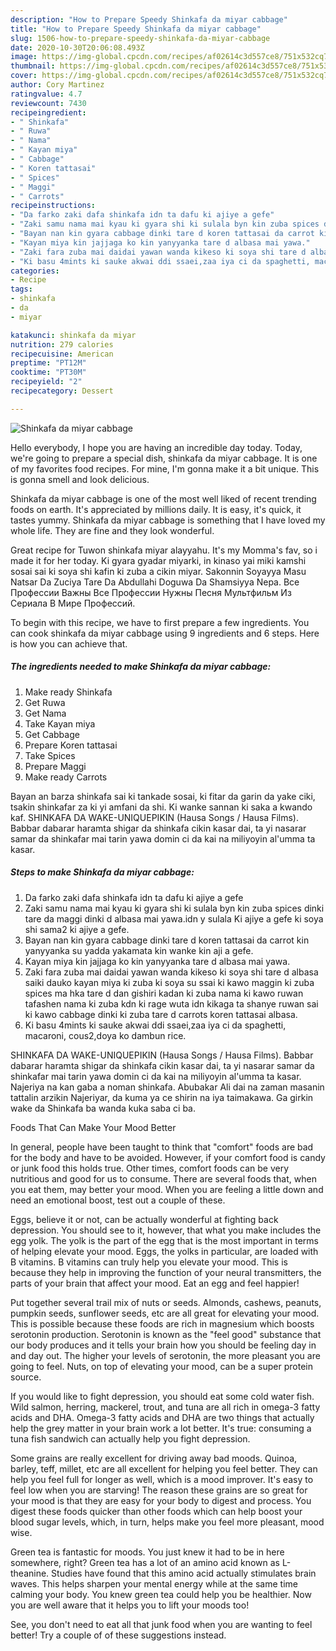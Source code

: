 ```yaml
---
description: "How to Prepare Speedy Shinkafa da miyar cabbage"
title: "How to Prepare Speedy Shinkafa da miyar cabbage"
slug: 1506-how-to-prepare-speedy-shinkafa-da-miyar-cabbage
date: 2020-10-30T20:06:08.493Z
image: https://img-global.cpcdn.com/recipes/af02614c3d557ce8/751x532cq70/shinkafa-da-miyar-cabbage-recipe-main-photo.jpg
thumbnail: https://img-global.cpcdn.com/recipes/af02614c3d557ce8/751x532cq70/shinkafa-da-miyar-cabbage-recipe-main-photo.jpg
cover: https://img-global.cpcdn.com/recipes/af02614c3d557ce8/751x532cq70/shinkafa-da-miyar-cabbage-recipe-main-photo.jpg
author: Cory Martinez
ratingvalue: 4.7
reviewcount: 7430
recipeingredient:
- " Shinkafa"
- " Ruwa"
- " Nama"
- " Kayan miya"
- " Cabbage"
- " Koren tattasai"
- " Spices"
- " Maggi"
- " Carrots"
recipeinstructions:
- "Da farko zaki dafa shinkafa idn ta dafu ki ajiye a gefe"
- "Zaki samu nama mai kyau ki gyara shi ki sulala byn kin zuba spices dinki tare da maggi dinki d albasa mai yawa.idn y sulala Ki ajiye a gefe ki soya shi sama2 ki ajiye a gefe."
- "Bayan nan kin gyara cabbage dinki tare d koren tattasai da carrot kin yanyyanka su yadda yakamata kin wanke kin aji a gefe."
- "Kayan miya kin jajjaga ko kin yanyyanka tare d albasa mai yawa."
- "Zaki fara zuba mai daidai yawan wanda kikeso ki soya shi tare d albasa saiki dauko kayan miya ki zuba ki soya su ssai ki kawo maggin ki zuba spices ma hka tare d dan gishiri kadan ki zuba nama ki kawo ruwan tafashen nama ki zuba kdn ki rage wuta idn kikaga ta shanye ruwan sai ki kawo cabbage dinki ki zuba tare d carrots koren tattasai albasa."
- "Ki basu 4mints ki sauke akwai ddi ssaei,zaa iya ci da spaghetti, macaroni, cous2,doya ko dambun rice."
categories:
- Recipe
tags:
- shinkafa
- da
- miyar

katakunci: shinkafa da miyar 
nutrition: 279 calories
recipecuisine: American
preptime: "PT12M"
cooktime: "PT30M"
recipeyield: "2"
recipecategory: Dessert

---
```



![Shinkafa da miyar cabbage](https://img-global.cpcdn.com/recipes/af02614c3d557ce8/751x532cq70/shinkafa-da-miyar-cabbage-recipe-main-photo.jpg)

Hello everybody, I hope you are having an incredible day today. Today, we're going to prepare a special dish, shinkafa da miyar cabbage. It is one of my favorites food recipes. For mine, I'm gonna make it a bit unique. This is gonna smell and look delicious.

Shinkafa da miyar cabbage is one of the most well liked of recent trending foods on earth. It's appreciated by millions daily. It is easy, it's quick, it tastes yummy. Shinkafa da miyar cabbage is something that I have loved my whole life. They are fine and they look wonderful.

Great recipe for Tuwon shinkafa miyar alayyahu. It&#39;s my Momma&#39;s fav, so i made it for her today. Ki gyara gyadar miyarki, in kinaso yai miki kamshi sosai sai ki soya shi kafin ki zuba a cikin miyar. Sakonnin Soyayya Masu Natsar Da Zuciya Tare Da Abdullahi Doguwa Da Shamsiyya Nepa. Все Профессии Важны Все Профессии Нужны Песня Мультфильм Из Сериала В Мире Профессий.


To begin with this recipe, we have to first prepare a few ingredients. You can cook shinkafa da miyar cabbage using 9 ingredients and 6 steps. Here is how you can achieve that.

<!--inarticleads1-->

##### The ingredients needed to make Shinkafa da miyar cabbage:

1. Make ready  Shinkafa
1. Get  Ruwa
1. Get  Nama
1. Take  Kayan miya
1. Get  Cabbage
1. Prepare  Koren tattasai
1. Take  Spices
1. Prepare  Maggi
1. Make ready  Carrots


Bayan an barza shinkafa sai ki tankade sosai, ki fitar da garin da yake ciki, tsakin shinkafar za ki yi amfani da shi. Ki wanke sannan ki saka a kwando kaf. SHINKAFA DA WAKE-UNIQUEPIKIN (Hausa Songs / Hausa Films). Babbar dabarar haramta shigar da shinkafa cikin kasar dai, ta yi nasarar samar da shinkafar mai tarin yawa domin ci da kai na miliyoyin al&#39;umma ta kasar. 

<!--inarticleads2-->

##### Steps to make Shinkafa da miyar cabbage:

1. Da farko zaki dafa shinkafa idn ta dafu ki ajiye a gefe
1. Zaki samu nama mai kyau ki gyara shi ki sulala byn kin zuba spices dinki tare da maggi dinki d albasa mai yawa.idn y sulala Ki ajiye a gefe ki soya shi sama2 ki ajiye a gefe.
1. Bayan nan kin gyara cabbage dinki tare d koren tattasai da carrot kin yanyyanka su yadda yakamata kin wanke kin aji a gefe.
1. Kayan miya kin jajjaga ko kin yanyyanka tare d albasa mai yawa.
1. Zaki fara zuba mai daidai yawan wanda kikeso ki soya shi tare d albasa saiki dauko kayan miya ki zuba ki soya su ssai ki kawo maggin ki zuba spices ma hka tare d dan gishiri kadan ki zuba nama ki kawo ruwan tafashen nama ki zuba kdn ki rage wuta idn kikaga ta shanye ruwan sai ki kawo cabbage dinki ki zuba tare d carrots koren tattasai albasa.
1. Ki basu 4mints ki sauke akwai ddi ssaei,zaa iya ci da spaghetti, macaroni, cous2,doya ko dambun rice.


SHINKAFA DA WAKE-UNIQUEPIKIN (Hausa Songs / Hausa Films). Babbar dabarar haramta shigar da shinkafa cikin kasar dai, ta yi nasarar samar da shinkafar mai tarin yawa domin ci da kai na miliyoyin al&#39;umma ta kasar. Najeriya na kan gaba a noman shinkafa. Abubakar Ali dai na zaman masanin tattalin arzikin Najeriyar, da kuma ya ce shirin na iya taimakawa. Ga girkin wake da Shinkafa ba wanda kuka saba ci ba. 

Foods That Can Make Your Mood Better


In general, people have been taught to think that "comfort" foods are bad for the body and have to be avoided. However, if your comfort food is candy or junk food this holds true. Other times, comfort foods can be very nutritious and good for us to consume. There are several foods that, when you eat them, may better your mood. When you are feeling a little down and need an emotional boost, test out a couple of these.

Eggs, believe it or not, can be actually wonderful at fighting back depression. You should see to it, however, that what you make includes the egg yolk. The yolk is the part of the egg that is the most important in terms of helping elevate your mood. Eggs, the yolks in particular, are loaded with B vitamins. B vitamins can truly help you elevate your mood. This is because they help in improving the function of your neural transmitters, the parts of your brain that affect your mood. Eat an egg and feel happier!

Put together several trail mix of nuts or seeds. Almonds, cashews, peanuts, pumpkin seeds, sunflower seeds, etc are all great for elevating your mood. This is possible because these foods are rich in magnesium which boosts serotonin production. Serotonin is known as the "feel good" substance that our body produces and it tells your brain how you should be feeling day in and day out. The higher your levels of serotonin, the more pleasant you are going to feel. Nuts, on top of elevating your mood, can be a super protein source.

If you would like to fight depression, you should eat some cold water fish. Wild salmon, herring, mackerel, trout, and tuna are all rich in omega-3 fatty acids and DHA. Omega-3 fatty acids and DHA are two things that actually help the grey matter in your brain work a lot better. It's true: consuming a tuna fish sandwich can actually help you fight depression. 

Some grains are really excellent for driving away bad moods. Quinoa, barley, teff, millet, etc are all excellent for helping you feel better. They can help you feel full for longer as well, which is a mood improver. It's easy to feel low when you are starving! The reason these grains are so great for your mood is that they are easy for your body to digest and process. You digest these foods quicker than other foods which can help boost your blood sugar levels, which, in turn, helps make you feel more pleasant, mood wise.

Green tea is fantastic for moods. You just knew it had to be in here somewhere, right? Green tea has a lot of an amino acid known as L-theanine. Studies have found that this amino acid actually stimulates brain waves. This helps sharpen your mental energy while at the same time calming your body. You knew green tea could help you be healthier. Now you are well aware that it helps you to lift your moods too!

See, you don't need to eat all that junk food when you are wanting to feel better! Try  a  couple of  of  these  suggestions  instead.

